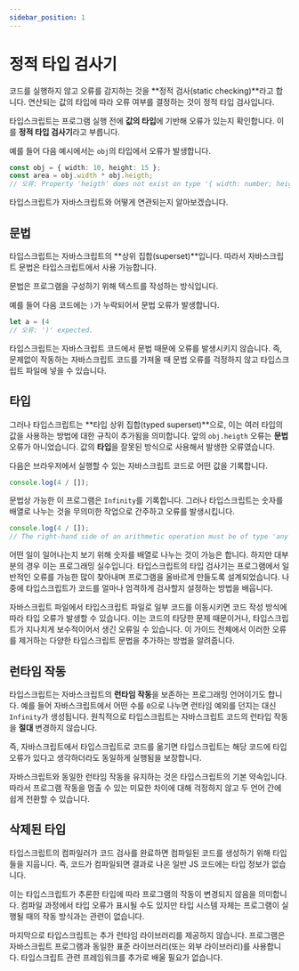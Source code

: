 ```yaml
---
sidebar_position: 1
---
```


# 정적 타입 검사기

코드를 실행하지 않고 오류를 감지하는 것을 **정적 검사(static checking)**라고 합니다. 연산되는 값의 타입에 따라 오류 여부를 결정하는 것이 정적 타입 검사입니다.

타입스크립트는 프로그램 실행 전에 **값의 타입**에 기반해 오류가 있는지 확인합니다. 이를 **정적 타입 검사기**라고 부릅니다.

예를 들어 다음 예시에서는 `obj`의 타입에서 오류가 발생합니다.

```ts
const obj = { width: 10, height: 15 };
const area = obj.width * obj.heigth;
// 오류: Property 'heigth' does not exist on type '{ width: number; height: number; }'. Did you mean 'height'?
```

타입스크립트가 자바스크립트와 어떻게 연관되는지 알아보겠습니다.

## 문법

타입스크립트는 자바스크립트의 **상위 집합(superset)**입니다. 따라서 자바스크립트 문법은 타입스크립트에서 사용 가능합니다.

문법은 프로그램을 구성하기 위해 텍스트를 작성하는 방식입니다.

예를 들어 다음 코드에는 `)`가 누락되어서 문법 오류가 발생합니다.

```ts
let a = (4
// 오류: ')' expected.
```

타입스크립트는 자바스크립트 코드에서 문법 때문에 오류를 발생시키지 않습니다. 즉, 문제없이 작동하는 자바스크립트 코드를 가져올 때 문법 오류를 걱정하지 않고 타입스크립트 파일에 넣을 수 있습니다.

## 타입

그러나 타입스크립트는 **타입 상위 집합(typed superset)**으로, 이는 여러 타입의 값을 사용하는 방법에 대한 규칙이 추가됨을 의미합니다. 앞의 `obj.heigth` 오류는 **문법** 오류가 아니었습니다. 값의 **타입**을 잘못된 방식으로 사용해서 발생한 오류였습니다.

다음은 브라우저에서 실행할 수 있는 자바스크립트 코드로 어떤 값을 기록합니다.

```ts
console.log(4 / []);
```

문법상 가능한 이 프로그램은 `Infinity`를 기록합니다. 그러나 타입스크립트는 숫자를 배열로 나누는 것을 무의미한 작업으로 간주하고 오류를 발생시킵니다.

```ts
console.log(4 / []);
// The right-hand side of an arithmetic operation must be of type 'any', 'number', 'bigint' or an enum type.
```

어떤 일이 일어나는지 보기 위해 숫자를 배열로 나누는 것이 가능은 합니다. 하지만 대부분의 경우 이는 프로그래밍 실수입니다. 타입스크립트의 타입 검사기는 프로그램에서 일반적인 오류를 가능한 많이 찾아내며 프로그램을 올바르게 만들도록 설계되었습니다. 나중에 타입스크립트가 코드를 얼마나 엄격하게 검사할지 설정하는 방법을 배웁니다.

자바스크립트 파일에서 타입스크립트 파일로 일부 코드를 이동시키면 코드 작성 방식에 따라 타입 오류가 발생할 수 있습니다. 이는 코드의 타당한 문제 때문이거나, 타입스크립트가 지나치게 보수적이어서 생긴 오류일 수 있습니다. 이 가이드 전체에서 이러한 오류를 제거하는 다양한 타입스크립트 문법을 추가하는 방법을 알려줍니다.

## 런타임 작동

타입스크립트는 자바스크립트의 **런타임 작동**을 보존하는 프로그래밍 언어이기도 합니다. 예를 들어 자바스크립트에서 어떤 수를 `0`으로 나누면 런타임 예외를 던지는 대신 `Infinity`가 생성됩니다. 원칙적으로 타입스크립트는 자바스크립트 코드의 런타입 작동을 **절대** 변경하지 않습니다.

즉, 자바스크립트에서 타입스크립트로 코드를 옮기면 타입스크립트는 해당 코드에 타입 오류가 있다고 생각하더라도 동일하게 실행됨을 보장합니다.

자바스크립트와 동일한 런타임 작동을 유지하는 것은 타입스크립트의 기본 약속입니다. 따라서 프로그램 작동을 멈출 수 있는 미묘한 차이에 대해 걱정하지 않고 두 언어 간에 쉽게 전환할 수 있습니다.

## 삭제된 타입

타입스크립트의 컴파일러가 코드 검사를 완료하면 컴파일된 코드를 생성하기 위해 타입들을 지웁니다. 즉, 코드가 컴파일되면 결과로 나온 일반 JS 코드에는 타입 정보가 없습니다.

이는 타입스크립트가 추론한 타입에 따라 프로그램의 작동이 변경되지 않음을 의미합니다. 컴파일 과정에서 타입 오류가 표시될 수도 있지만 타입 시스템 자체는 프로그램이 실행될 때의 작동 방식과는 관련이 없습니다.

마지막으로 타입스크립트는 추가 런타임 라이브러리를 제공하지 않습니다. 프로그램은 자바스크립트 프로그램과 동일한 표준 라이브러리(또는 외부 라이브러리)를 사용합니다. 타입스크립트 관련 프레임워크를 추가로 배울 필요가 없습니다.